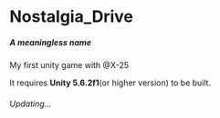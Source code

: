 # Nostalgia_Drive
##### A meaningless name

My first unity game with @X-25

It requires **Unity 5.6.2f1**(or higher version) to be built.

###### Updating...
